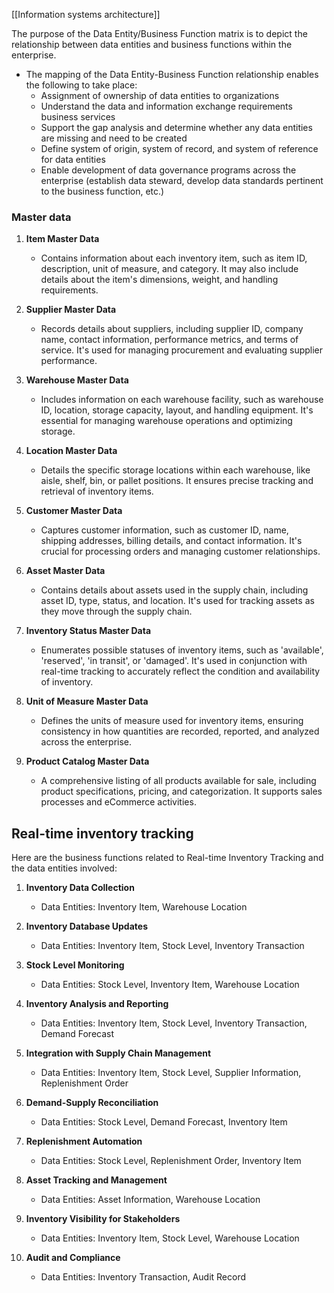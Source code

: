 [[Information systems architecture]]

The purpose of the Data Entity/Business Function matrix is to depict the relationship between data entities and business functions within the enterprise. 
- The mapping of the Data Entity-Business Function relationship enables the following to take place: 
	- Assignment of ownership of data entities to organizations 
	- Understand the data and information exchange requirements business services 
	- Support the gap analysis and determine whether any data entities are missing and need to be created 
	- Define system of origin, system of record, and system of reference for data entities 
	- Enable development of data governance programs across the enterprise (establish data steward, develop data standards pertinent to the business function, etc.)

### Master data

1. **Item Master Data**
    
    - Contains information about each inventory item, such as item ID, description, unit of measure, and category. It may also include details about the item's dimensions, weight, and handling requirements.
2. **Supplier Master Data**
    
    - Records details about suppliers, including supplier ID, company name, contact information, performance metrics, and terms of service. It's used for managing procurement and evaluating supplier performance.
3. **Warehouse Master Data**
    
    - Includes information on each warehouse facility, such as warehouse ID, location, storage capacity, layout, and handling equipment. It's essential for managing warehouse operations and optimizing storage.
4. **Location Master Data**
    
    - Details the specific storage locations within each warehouse, like aisle, shelf, bin, or pallet positions. It ensures precise tracking and retrieval of inventory items.
5. **Customer Master Data**
    
    - Captures customer information, such as customer ID, name, shipping addresses, billing details, and contact information. It's crucial for processing orders and managing customer relationships.
6. **Asset Master Data**
    
    - Contains details about assets used in the supply chain, including asset ID, type, status, and location. It's used for tracking assets as they move through the supply chain.
7. **Inventory Status Master Data**
    
    - Enumerates possible statuses of inventory items, such as 'available', 'reserved', 'in transit', or 'damaged'. It's used in conjunction with real-time tracking to accurately reflect the condition and availability of inventory.
8. **Unit of Measure Master Data**
    
    - Defines the units of measure used for inventory items, ensuring consistency in how quantities are recorded, reported, and analyzed across the enterprise.
9. **Product Catalog Master Data**
    
    - A comprehensive listing of all products available for sale, including product specifications, pricing, and categorization. It supports sales processes and eCommerce activities.

## Real-time inventory tracking

Here are the business functions related to Real-time Inventory Tracking and the data entities involved:

1. **Inventory Data Collection**
    
    - Data Entities: Inventory Item, Warehouse Location
2. **Inventory Database Updates**
    
    - Data Entities: Inventory Item, Stock Level, Inventory Transaction
3. **Stock Level Monitoring**
    
    - Data Entities: Stock Level, Inventory Item, Warehouse Location
4. **Inventory Analysis and Reporting**
    
    - Data Entities: Inventory Item, Stock Level, Inventory Transaction, Demand Forecast
5. **Integration with Supply Chain Management**
    
    - Data Entities: Inventory Item, Stock Level, Supplier Information, Replenishment Order
6. **Demand-Supply Reconciliation**
    
    - Data Entities: Stock Level, Demand Forecast, Inventory Item
7. **Replenishment Automation**
    
    - Data Entities: Stock Level, Replenishment Order, Inventory Item
8. **Asset Tracking and Management**
    
    - Data Entities: Asset Information, Warehouse Location
9. **Inventory Visibility for Stakeholders**
    
    - Data Entities: Inventory Item, Stock Level, Warehouse Location
10. **Audit and Compliance**
    
    - Data Entities: Inventory Transaction, Audit Record